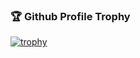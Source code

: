 ### 🏆 Github Profile Trophy
[![trophy](https://github-profile-trophy.vercel.app/?username=nagoring&theme=onedark&column=7)](https://github.com/ryo-ma/github-profile-trophy)



<!--
**nagoring/nagoring** is a ✨ _special_ ✨ repository because its `README.md` (this file) appears on your GitHub profile.

Here are some ideas to get you started:

- 🔭 I’m currently working on ...
- 🌱 I’m currently learning ...
- 👯 I’m looking to collaborate on ...
- 🤔 I’m looking for help with ...
- 💬 Ask me about ...
- 📫 How to reach me: ...
- 😄 Pronouns: ...
- ⚡ Fun fact: ...
-->
